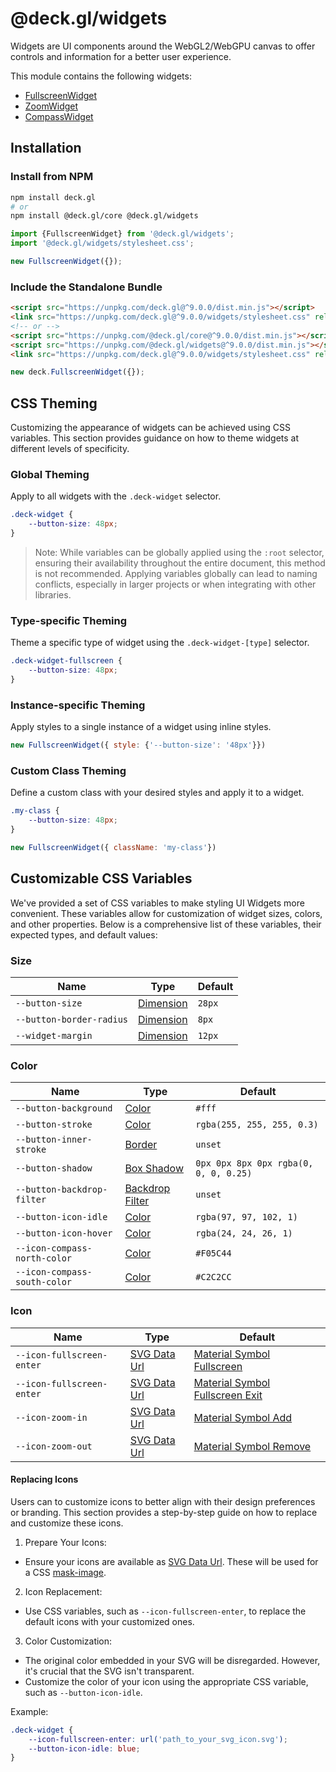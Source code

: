 # @deck.gl/widgets

Widgets are UI components around the WebGL2/WebGPU canvas to offer controls and information for a better user experience.

This module contains the following widgets:

- [FullscreenWidget](./fullscreen-widget.md)
- [ZoomWidget](./zoom-widget.md)
- [CompassWidget](./compass-widget.md)


## Installation

### Install from NPM

```bash
npm install deck.gl
# or
npm install @deck.gl/core @deck.gl/widgets
```

```js
import {FullscreenWidget} from '@deck.gl/widgets';
import '@deck.gl/widgets/stylesheet.css';

new FullscreenWidget({});
```

### Include the Standalone Bundle

```html
<script src="https://unpkg.com/deck.gl@^9.0.0/dist.min.js"></script>
<link src="https://unpkg.com/deck.gl@^9.0.0/widgets/stylesheet.css" rel='stylesheet' />
<!-- or -->
<script src="https://unpkg.com/@deck.gl/core@^9.0.0/dist.min.js"></script>
<script src="https://unpkg.com/@deck.gl/widgets@^9.0.0/dist.min.js"></script>
<link src="https://unpkg.com/deck.gl@^9.0.0/widgets/stylesheet.css" rel='stylesheet' />
```

```js
new deck.FullscreenWidget({});
```

## CSS Theming

Customizing the appearance of widgets can be achieved using CSS variables. This section provides guidance on how to theme widgets at different levels of specificity.

### Global Theming

Apply to all widgets with the `.deck-widget` selector.

```css
.deck-widget {
    --button-size: 48px;
}
```

> Note: While variables can be globally applied using the `:root` selector, ensuring their availability throughout the entire document, this method is not recommended. Applying variables globally can lead to naming conflicts, especially in larger projects or when integrating with other libraries.

### Type-specific Theming

Theme a specific type of widget using the `.deck-widget-[type]` selector.

```css
.deck-widget-fullscreen {
    --button-size: 48px;
}
```

### Instance-specific Theming

Apply styles to a single instance of a widget using inline styles.

```js
new FullscreenWidget({ style: {'--button-size': '48px'}})
```

### Custom Class Theming

Define a custom class with your desired styles and apply it to a widget.

```css
.my-class {
    --button-size: 48px;
}
```
```js
new FullscreenWidget({ className: 'my-class'})
```

## Customizable CSS Variables

We've provided a set of CSS variables to make styling UI Widgets more convenient. These variables allow for customization of widget sizes, colors, and other properties. Below is a comprehensive list of these variables, their expected types, and default values:

### Size

| Name | Type | Default |
| ---- | ---- | ------- |
| `--button-size` | [Dimension](https://developer.mozilla.org/en-US/docs/Web/CSS/dimension) | `28px` |
| `--button-border-radius` | [Dimension](https://developer.mozilla.org/en-US/docs/Web/CSS/dimension) | `8px` |
| `--widget-margin` | [Dimension](https://developer.mozilla.org/en-US/docs/Web/CSS/dimension) | `12px` |

### Color

| Name | Type | Default |
| ---- | ---- | ------- |
| `--button-background` | [Color](https://developer.mozilla.org/en-US/docs/Web/CSS/color_value) | `#fff` |
| `--button-stroke` | [Color](https://developer.mozilla.org/en-US/docs/Web/CSS/color_value) | `rgba(255, 255, 255, 0.3)` |
| `--button-inner-stroke` | [Border](https://developer.mozilla.org/en-US/docs/Web/CSS/border) | `unset` |
| `--button-shadow` | [Box Shadow](https://developer.mozilla.org/en-US/docs/Web/CSS/box-shadow) | `0px 0px 8px 0px rgba(0, 0, 0, 0.25)` |
| `--button-backdrop-filter` | [Backdrop Filter](https://developer.mozilla.org/en-US/docs/Web/CSS/backdrop-filter) | `unset` |
| `--button-icon-idle` | [Color](https://developer.mozilla.org/en-US/docs/Web/CSS/color_value) | `rgba(97, 97, 102, 1)` |
| `--button-icon-hover` | [Color](https://developer.mozilla.org/en-US/docs/Web/CSS/color_value) | `rgba(24, 24, 26, 1)` |
| `--icon-compass-north-color` | [Color](https://developer.mozilla.org/en-US/docs/Web/CSS/color_value) | `#F05C44` |
| `--icon-compass-south-color` | [Color](https://developer.mozilla.org/en-US/docs/Web/CSS/color_value) | `#C2C2CC` |

### Icon
| Name | Type | Default |
| ---- | ---- | ------- |
| `--icon-fullscreen-enter` | [SVG Data Url](https://developer.mozilla.org/en-US/docs/Web/CSS/url#using_a_data_url) | [Material Symbol Fullscreen](https://fonts.google.com/icons?selected=Material+Symbols+Rounded:fullscreen:FILL@0;wght@400;GRAD@0;opsz@40) |
| `--icon-fullscreen-enter` | [SVG Data Url](https://developer.mozilla.org/en-US/docs/Web/CSS/url#using_a_data_url) | [Material Symbol Fullscreen Exit](https://fonts.google.com/icons?selected=Material+Symbols+Rounded:fullscreen_exit:FILL@0;wght@400;GRAD@0;opsz@40) |
| `--icon-zoom-in` | [SVG Data Url](https://developer.mozilla.org/en-US/docs/Web/CSS/url#using_a_data_url) | [Material Symbol Add](https://fonts.google.com/icons?selected=Material+Symbols+Rounded:add:FILL@0;wght@600;GRAD@0;opsz@40) |
| `--icon-zoom-out` | [SVG Data Url](https://developer.mozilla.org/en-US/docs/Web/CSS/url#using_a_data_url) | [Material Symbol Remove](https://fonts.google.com/icons?selected=Material+Symbols+Rounded:remove:FILL@0;wght@600;GRAD@0;opsz@40) |

#### Replacing Icons

Users can to customize icons to better align with their design preferences or branding. This section provides a step-by-step guide on how to replace and customize these icons.

1. Prepare Your Icons:
  - Ensure your icons are available as [SVG Data Url](https://developer.mozilla.org/en-US/docs/Web/CSS/url#using_a_data_url). These will be used for a CSS [mask-image](https://developer.mozilla.org/en-US/docs/Web/CSS/mask-image).
2. Icon Replacement:
  - Use CSS variables, such as `--icon-fullscreen-enter`, to replace the default icons with your customized ones.
3. Color Customization:
  - The original color embedded in your SVG will be disregarded. However, it's crucial that the SVG isn't transparent.
  - Customize the color of your icon using the appropriate CSS variable, such as `--button-icon-idle`.

Example:
```css
.deck-widget {
    --icon-fullscreen-enter: url('path_to_your_svg_icon.svg');
    --button-icon-idle: blue;
}
```
